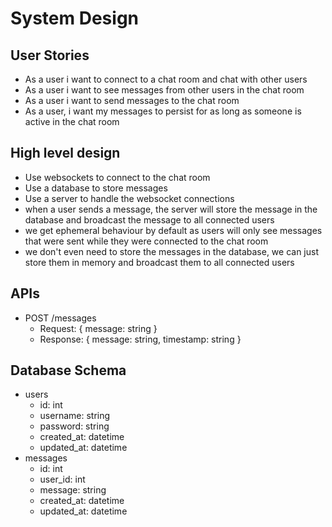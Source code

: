 # System Design

## User Stories

- As a user i want to connect to a chat room and chat with other users
- As a user i want to see messages from other users in the chat room
- As a user i want to send messages to the chat room
- As a user, i want my messages to persist for as long as someone is active in the chat room

## High level design

- Use websockets to connect to the chat room
- Use a database to store messages
- Use a server to handle the websocket connections
- when a user sends a message, the server will store the message in the database and broadcast the message to all connected users
- we get ephemeral behaviour by default as users will only see messages that were sent while they were connected to the chat room
- we don't even need to store the messages in the database, we can just store them in memory and broadcast them to all connected users

## APIs

- POST /messages
  - Request: { message: string }
  - Response: { message: string, timestamp: string }

## Database Schema

- users
  - id: int
  - username: string
  - password: string
  - created_at: datetime
  - updated_at: datetime
- messages
  - id: int
  - user_id: int
  - message: string
  - created_at: datetime
  - updated_at: datetime
